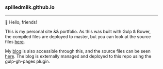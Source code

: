 ### spilledmilk.github.io
---

🍻 Hello, friends!

This is my personal site && portfolio. 
As this was built with Gulp & Bower, the compiled files are deployed to master, but  you can look at the source files [here](https://github.com/spilledmilk/spilledmilk.github.io/tree/gh-pages-master).

My [blog](https://spilledmilk.github.io/blog) is also accessible through this, and the source files can be seen [here](https://github.com/spilledmilk/blog). The blog is externally managed and deployed to this repo using the gulp-gh-pages plugin. 
